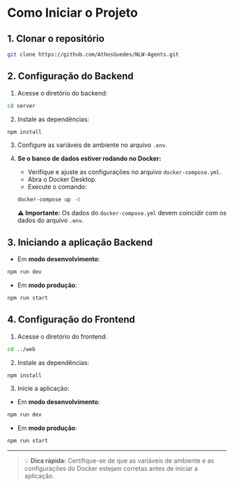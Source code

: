 # Como Iniciar o Projeto

## 1. Clonar o repositório

```bash
git clone https://github.com/AthosGuedes/NLW-Agents.git
```

## 2. Configuração do Backend

1. Acesse o diretório do backend:

```bash
cd server
```

2. Instale as dependências:

```bash
npm install
```

3. Configure as variáveis de ambiente no arquivo `.env`.

4. **Se o banco de dados estiver rodando no Docker:**

   * Verifique e ajuste as configurações no arquivo `docker-compose.yml`.
   * Abra o Docker Desktop.
   * Execute o comando:

   ```bash
   docker-compose up -d
   ```

   **⚠ Importante:** Os dados do `docker-compose.yml` devem coincidir com os dados do arquivo `.env`.

## 3. Iniciando a aplicação Backend

* Em **modo desenvolvimento**:

```bash
npm run dev
```

* Em **modo produção**:

```bash
npm run start
```

## 4. Configuração do Frontend

1. Acesse o diretório do frontend:

```bash
cd ../web
```

2. Instale as dependências:

```bash
npm install
```

3. Inicie a aplicação:

* Em **modo desenvolvimento**:

```bash
npm run dev
```

* Em **modo produção**:

```bash
npm run start
```

---

> 💡 **Dica rápida:** Certifique-se de que as variáveis de ambiente e as configurações do Docker estejam corretas antes de iniciar a aplicação.


